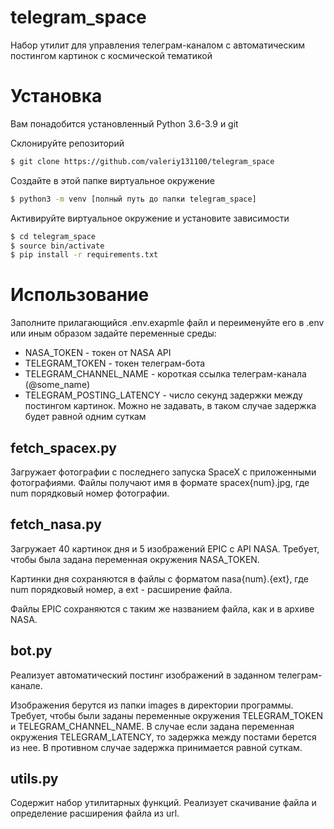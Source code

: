 # telegram_space
Набор утилит для управления телеграм-каналом с автоматическим постингом картинок с космической тематикой

# Установка
Вам понадобится установленный Python 3.6-3.9 и git

Склонируйте репозиторий
```bash
$ git clone https://github.com/valeriy131100/telegram_space
```

Создайте в этой папке виртуальное окружение
```bash
$ python3 -m venv [полный путь до папки telegram_space]
```

Активируйте виртуальное окружение и установите зависимости
```bash
$ cd telegram_space
$ source bin/activate
$ pip install -r requirements.txt
```
# Использование
Заполните прилагающийся .env.exapmle файл и переименуйте его в .env или иным образом задайте переменные среды:
* NASA_TOKEN - токен от NASA API
* TELEGRAM_TOKEN - токен телеграм-бота
* TELEGRAM_CHANNEL_NAME - короткая ссылка телеграм-канала (@some_name)
* TELEGRAM_POSTING_LATENCY - число секунд задержки между постингом картинок. Можно не задавать, в таком случае задержка будет равной одним суткам

## fetch_spacex.py
Загружает фотографии с последнего запуска SpaceX с приложенными фотографиями. Файлы получают имя в формате spacex{num}.jpg, где num порядковый номер фотографии.

## fetch_nasa.py
Загружает 40 картинок дня и 5 изображений EPIC с API NASA. Требует, чтобы была задана переменная окружения NASA_TOKEN.

Картинки дня сохраняются в файлы с форматом nasa{num}.{ext}, где num порядковый номер, а ext - расширение файла.

Файлы EPIC сохраняются с таким же названием файла, как и в архиве NASA.

## bot.py
Реализует автоматический постинг изображений в заданном телеграм-канале.

Изображения берутся из папки images в директории программы.
Требует, чтобы были заданы переменные окружения TELEGRAM_TOKEN и TELEGRAM_CHANNEL_NAME. В случае если задана переменная окружения TELEGRAM_LATENCY, то задержка между постами берется из нее. В противном случае задержка принимается равной суткам.


## utils.py
Содержит набор утилитарных функций. Реализует скачивание файла и определение расширения файла из url.